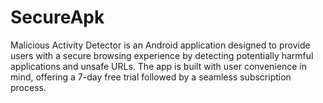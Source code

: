 # SecureApk
Malicious Activity Detector is an Android application designed to provide users with a secure browsing experience by detecting potentially harmful applications and unsafe URLs. The app is built with user convenience in mind, offering a 7-day free trial followed by a seamless subscription process. 
